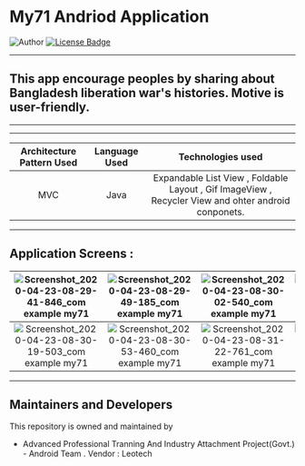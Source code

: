 # My71 Andriod Application
![Author](https://img.shields.io/badge/author-AIFahim-orange)
[![License Badge](https://img.shields.io/badge/license-MIT-blue)](https://github.com/AIFahim/My71_Project_For_Freedom_Fighter/blob/master/LICENSE)

<hr>

## This app encourage peoples by sharing about Bangladesh liberation war's histories. Motive is user-friendly.   

<hr>

<hr>

 Architecture Pattern Used             |   Language Used   |   Technologies used     
:-------------------------:|:------------------------:|:------------------------:
MVC | Java | Expandable List View , Foldable Layout , Gif ImageView , Recycler View and ohter android conponets. 

<hr>

## Application Screens : 
 
![Screenshot_2020-04-23-08-29-41-846_com example my71](https://user-images.githubusercontent.com/33654834/80056190-7f1bfe00-8545-11ea-93d3-28d2125e6b92.jpg)  |     ![Screenshot_2020-04-23-08-29-49-185_com example my71](https://user-images.githubusercontent.com/33654834/80056194-8216ee80-8545-11ea-9c0a-060fb20c1b95.jpg) |    ![Screenshot_2020-04-23-08-30-02-540_com example my71](https://user-images.githubusercontent.com/33654834/80056197-83481b80-8545-11ea-9fe5-a6d9fe1da060.jpg) |    ![Screenshot_2020-04-23-08-30-10-890_com example my71](https://user-images.githubusercontent.com/33654834/80056199-84794880-8545-11ea-8a9d-def147b80dec.jpg) |
:-------------------------:|:-------------------------:|:-------------------------:|:-------------------------:
![Screenshot_2020-04-23-08-30-19-503_com example my71](https://user-images.githubusercontent.com/33654834/80056200-8511df00-8545-11ea-91b9-5e1655b47f35.jpg) |   ![Screenshot_2020-04-23-08-30-53-460_com example my71](https://user-images.githubusercontent.com/33654834/80056201-86430c00-8545-11ea-9018-d5d2bcddcc39.jpg) |     ![Screenshot_2020-04-23-08-31-22-761_com example my71](https://user-images.githubusercontent.com/33654834/80056204-86dba280-8545-11ea-8029-cbb4a4170a7d.jpg) | ![Screenshot_2020-04-23-08-31-22-761_com example my71](https://user-images.githubusercontent.com/33654834/80056205-87743900-8545-11ea-81ba-78c145072337.jpg) |

<hr>

## Maintainers and Developers
This repository is owned and maintained by 
 * Advanced Professional Tranning And Industry Attachment Project(Govt.) - Android Team . Vendor : Leotech
